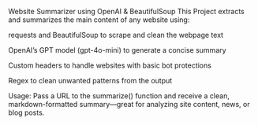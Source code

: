 
 Website Summarizer using OpenAI & BeautifulSoup
This Project extracts and summarizes the main content of any website using:

requests and BeautifulSoup to scrape and clean the webpage text

OpenAI’s GPT model (gpt-4o-mini) to generate a concise summary

Custom headers to handle websites with basic bot protections

Regex to clean unwanted patterns from the output

Usage:
Pass a URL to the summarize() function and receive a clean, markdown-formatted summary—great for analyzing site content, news, or blog posts.
